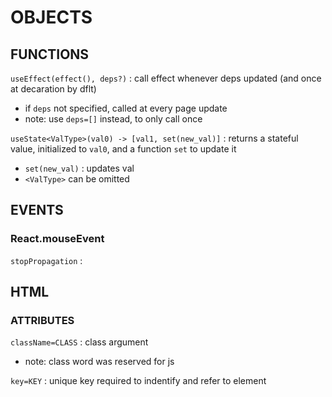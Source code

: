 # OBJECTS

## FUNCTIONS
`useEffect(effect(), deps?)` : call effect whenever deps updated (and once at decaration by dflt)  
*	if `deps` not specified, called at every page update  
*	note: use `deps=[]` instead, to only call once  

`useState<ValType>(val0) -> [val1, set(new_val)]` : returns a stateful value, initialized to `val0`, and a function `set` to update it  
*	`set(new_val)` : updates val  
*	`<ValType>` can be omitted  

## EVENTS
### React.mouseEvent
`stopPropagation` : 

## HTML
### ATTRIBUTES
`className=CLASS` : class argument  
*	note: class word was reserved for js  

`key=KEY` : unique key required to indentify and refer to element  


